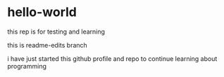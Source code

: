 # hello-world
this rep is for testing and learning

this is readme-edits branch

i have just started this github profile and repo to continue learning about programming
